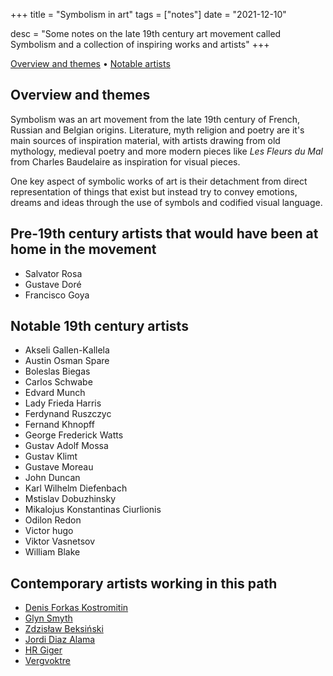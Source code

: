+++
title = "Symbolism in art"
tags = ["notes"]
date = "2021-12-10"

desc = "Some notes on the late 19th century art movement called Symbolism and a collection of inspiring works and artists"
+++

<div class="table-of-contents">

[Overview and themes](#overview-and-themes) •
[Notable artists](#notable-artists)

</div>

## Overview and themes

Symbolism was an art movement from the late 19th century of French, Russian and Belgian origins. Literature, myth religion and poetry are it's main sources of inspiration material, with artists drawing from old mythology, medieval poetry and more modern pieces like *Les Fleurs du Mal* from Charles Baudelaire as inspiration for visual pieces.

One key aspect of symbolic works of art is their detachment from direct representation of things that exist but instead try to convey emotions, dreams and ideas through the use of symbols and codified visual language.

## Pre-19th century artists that would have been at home in the movement

- Salvator Rosa
- Gustave Doré
- Francisco Goya

## Notable 19th century artists

- Akseli Gallen-Kallela  
- Austin Osman Spare  
- Boleslas Biegas  
- Carlos Schwabe  
- Edvard Munch  
- Lady Frieda Harris  
- Ferdynand Ruszczyc  
- Fernand Khnopff  
- George Frederick Watts  
- Gustav Adolf Mossa  
- Gustav Klimt  
- Gustave Moreau  
- John Duncan  
- Karl Wilhelm Diefenbach  
- Mstislav Dobuzhinsky  
- Mikalojus Konstantinas Ciurlionis  
- Odilon Redon  
- Victor hugo  
- Viktor Vasnetsov  
- William Blake

## Contemporary artists working in this path

- [Denis Forkas Kostromitin](https://www.denisforkas.com/about)
- [Glyn Smyth](https://www.stagandserpent.com/)
- [Zdzisław Beksiński](https://www.shopbeksinski.com/)
- [Jordi Diaz Alama](https://diazalama.com/)
- [HR Giger](https://www.hrgiger.com/)
- [Vergvoktre](https://vergvoktre.blogspot.com/)
